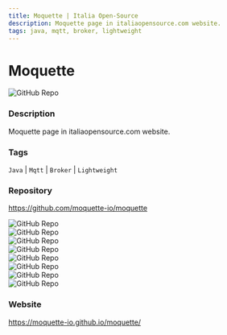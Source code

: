 ```yaml
---
title: Moquette | Italia Open-Source
description: Moquette page in italiaopensource.com website.
tags: java, mqtt, broker, lightweight
---
```

        

# Moquette

![GitHub Repo](https://img.shields.io/static/v1?label=category&message=opensource&color=green)

### Description

Moquette page in italiaopensource.com website.

### Tags

`Java` | `Mqtt` | `Broker` | `Lightweight`

### Repository

https://github.com/moquette-io/moquette

![GitHub Repo](https://img.shields.io/github/stars/moquette-io/moquette?style=social)<br />![GitHub Repo](https://img.shields.io/github/forks/moquette-io/moquette?style=social)<br />![GitHub Repo](https://img.shields.io/github/v/tag/moquette-io/moquette?style=social)<br />![GitHub Repo](https://img.shields.io/github/contributors/moquette-io/moquette)<br />![GitHub Repo](https://img.shields.io/github/issues-pr/moquette-io/moquette)<br />![GitHub Repo](https://img.shields.io/github/issues/moquette-io/moquette)<br />![GitHub Repo](https://img.shields.io/github/license/moquette-io/moquette)<br />![GitHub Repo](https://img.shields.io/github/last-commit/moquette-io/moquette)<br />

### Website

https://moquette-io.github.io/moquette/